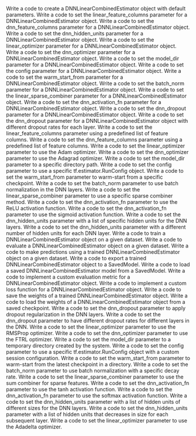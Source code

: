Write a code to create a DNNLinearCombinedEstimator object with default parameters.
Write a code to set the linear_feature_columns parameter for a DNNLinearCombinedEstimator object.
Write a code to set the dnn_feature_columns parameter for a DNNLinearCombinedEstimator object.
Write a code to set the dnn_hidden_units parameter for a DNNLinearCombinedEstimator object.
Write a code to set the linear_optimizer parameter for a DNNLinearCombinedEstimator object.
Write a code to set the dnn_optimizer parameter for a DNNLinearCombinedEstimator object.
Write a code to set the model_dir parameter for a DNNLinearCombinedEstimator object.
Write a code to set the config parameter for a DNNLinearCombinedEstimator object.
Write a code to set the warm_start_from parameter for a DNNLinearCombinedEstimator object.
Write a code to set the batch_norm parameter for a DNNLinearCombinedEstimator object.
Write a code to set the linear_sparse_combiner parameter for a DNNLinearCombinedEstimator object.
Write a code to set the dnn_activation_fn parameter for a DNNLinearCombinedEstimator object.
Write a code to set the dnn_dropout parameter for a DNNLinearCombinedEstimator object.
Write a code to set the dnn_dropout parameter for a DNNLinearCombinedEstimator object with different dropout rates for each layer.
Write a code to set the linear_feature_columns parameter using a predefined list of feature columns.
Write a code to set the dnn_feature_columns parameter using a predefined list of feature columns.
Write a code to set the linear_optimizer parameter to use the Adam optimizer.
Write a code to set the dnn_optimizer parameter to use the Adagrad optimizer.
Write a code to set the model_dir parameter to a specific directory path.
Write a code to set the config parameter to use a specific tf.estimator.RunConfig object.
Write a code to set the warm_start_from parameter to warm-start from a specific checkpoint.
Write a code to set the batch_norm parameter to use batch normalization in the DNN layers.
Write a code to set the linear_sparse_combiner parameter to use a specific sparse combiner method.
Write a code to set the dnn_activation_fn parameter to use the ReLU activation function.
Write a code to set the dnn_activation_fn parameter to use the sigmoid activation function.
Write a code to set the dnn_hidden_units parameter with a list of specific hidden units for the DNN layers.
Write a code to set the dnn_hidden_units parameter with a different number of hidden units for each DNN layer.
Write a code to train a DNNLinearCombinedEstimator object on a given dataset.
Write a code to evaluate a DNNLinearCombinedEstimator object on a given dataset.
Write a code to make predictions using a trained DNNLinearCombinedEstimator object on a given dataset.
Write a code to export a trained DNNLinearCombinedEstimator object to a SavedModel.
Write a code to load a saved DNNLinearCombinedEstimator model from a SavedModel.
Write a code to implement a custom evaluation metric for a DNNLinearCombinedEstimator object.
Write a code to implement a custom loss function for a DNNLinearCombinedEstimator object.
Write a code to save the weights of a trained DNNLinearCombinedEstimator object.
Write a code to load the weights of a DNNLinearCombinedEstimator object from a saved checkpoint.
Write a code to set the dnn_dropout parameter to apply dropout regularization in the DNN layers.
Write a code to set the dnn_dropout parameter to have different dropout rates for different layers in the DNN.
Write a code to set the linear_optimizer parameter to use the RMSProp optimizer.
Write a code to set the dnn_optimizer parameter to use the FTRL optimizer.
Write a code to set the model_dir parameter to a temporary directory created by the system.
Write a code to set the config parameter to use a specific tf.estimator.RunConfig object with a custom session configuration.
Write a code to set the warm_start_from parameter to warm-start from the latest checkpoint in a directory.
Write a code to set the batch_norm parameter to use batch normalization with a specific decay rate.
Write a code to set the linear_sparse_combiner parameter to use the sum combiner for sparse features.
Write a code to set the dnn_activation_fn parameter to use the tanh activation function.
Write a code to set the dnn_activation_fn parameter to use the softmax activation function.
Write a code to set the dnn_hidden_units parameter with a list of hidden units of different sizes for the DNN layers.
Write a code to set the dnn_hidden_units parameter with a list of hidden units that decreases in size for each subsequent layer.
Write a code to set the linear_optimizer parameter to use the Adadelta optimizer.